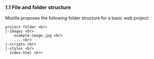 ### 1.1 File and folder structure

Mozilla proposes the following folder structure for a basic web project:

```
project-folder <br>
|-images <br>
    example-image.jpg <br>
    ... <br>
|-scripts <br>
|-styles <br>
  index.html <br>
```

